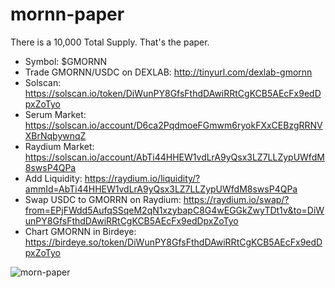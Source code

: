 # mornn-paper

There is a 10,000 Total Supply. That's the paper. 

- Symbol: $GMORNN
- Trade GMORNN/USDC on DEXLAB: http://tinyurl.com/dexlab-gmornn
- Solscan: https://solscan.io/token/DiWunPY8GfsFthdDAwiRRtCgKCB5AEcFx9edDpxZoTyo
- Serum Market: https://solscan.io/account/D6ca2PqdmoeFGmwm6ryokFXxCEBzgRRNVXBrNqbywnqZ
- Raydium Market: https://solscan.io/account/AbTi44HHEW1vdLrA9yQsx3LZ7LLZypUWfdM8swsP4QPa
- Add Liquidity: https://raydium.io/liquidity/?ammId=AbTi44HHEW1vdLrA9yQsx3LZ7LLZypUWfdM8swsP4QPa
- Swap USDC to GMORRN on Raydium: https://raydium.io/swap/?from=EPjFWdd5AufqSSqeM2qN1xzybapC8G4wEGGkZwyTDt1v&to=DiWunPY8GfsFthdDAwiRRtCgKCB5AEcFx9edDpxZoTyo
- Chart GMORNN in Birdeye: https://birdeye.so/token/DiWunPY8GfsFthdDAwiRRtCgKCB5AEcFx9edDpxZoTyo

![morn-paper](https://user-images.githubusercontent.com/98057523/150213975-12d76f0e-4e84-40f3-8c03-d02d9bf74dc3.png)
